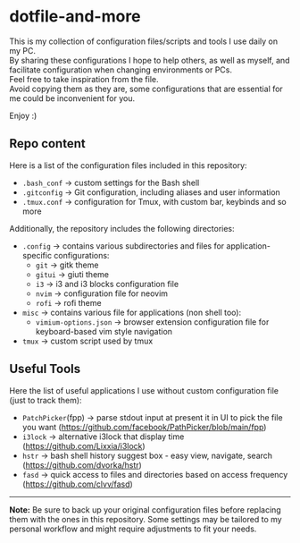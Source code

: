 # dotfile-and-more

This is my collection of configuration files/scripts and tools I use daily on my PC.\
By sharing these configurations I hope to help others, as well as myself, and facilitate configuration when changing environments or PCs.\
Feel free to take inspiration from the file.\
Avoid copying them as they are, some configurations that are essential for me could be inconvenient for you.

Enjoy :)

## Repo content

Here is a list of the configuration files included in this repository:

- `.bash_conf` -> custom settings for the Bash shell
- `.gitconfig` -> Git configuration, including aliases and user information
- `.tmux.conf` -> configuration for Tmux, with custom bar, keybinds and so more

Additionally, the repository includes the following directories:
- `.config` -> contains various subdirectories and files for application-specific configurations:
    - `git` -> gitk theme
    - `gitui` -> giuti theme
    - `i3` -> i3 and i3 blocks configuration file
    - `nvim` -> configuration file for neovim
    - `rofi` -> rofi theme
- `misc` -> contains various file for applications (non shell too):
    - `vimium-options.json` -> browser extension configuration file for keyboard-based vim style navigation
- `tmux` -> custom script used by tmux

## Useful Tools

Here the list of useful applications I use without custom configuration file (just to track them):

- `PatchPicker`(fpp) -> parse stdout input at present it in UI to pick the file you want (https://github.com/facebook/PathPicker/blob/main/fpp)
- `i3lock` -> alternative i3lock that display time (https://github.com/Lixxia/i3lock)
- `hstr` -> bash shell history suggest box - easy view, navigate, search (https://github.com/dvorka/hstr)
- `fasd` -> quick access to files and directories based on access frequency (https://github.com/clvv/fasd)


---

**Note:** Be sure to back up your original configuration files before replacing them with the ones in this repository. Some settings may be tailored to my personal workflow and might require adjustments to fit your needs.
